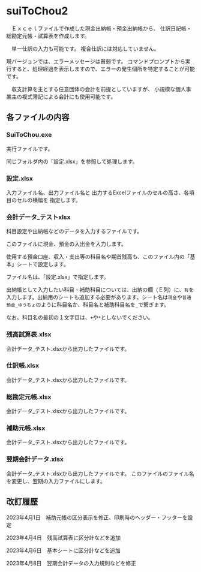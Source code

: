 # suiToChou2

　Ｅｘｃｅｌファイルで作成した現金出納帳・預金出納帳から、
仕訳日記帳・総勘定元帳・試算表を作成します。

　単一仕訳の入力も可能です。
複合仕訳には対応していません。

 現バージョンでは、エラーメッセージは貧弱です。
 コマンドプロンプトから実行すると、処理経過を表示しますので、エラーの発生個所を特定することが可能です。

　収支計算を主とする任意団体の会計を前提としていますが、
小規模な個人事業主の複式簿記による会計にも使用可能です。

## 各ファイルの内容

### SuiToChou.exe

実行ファイルです。

同じフォルダ内の「設定.xlsx」を参照して処理します。

### 設定.xlsx

入力ファイル名、出力ファイル名と
出力するExcelファイルのセルの高さ、各項目のセルの横幅を
指定します。

### 会計データ_テストxlsx
科目設定や出納帳などのデータを入力するファイルです。

このファイルに現金、預金の入出金を入力します。

使用する預金口座、収入・支出等の科目名や期首残高も、このファイル内の「基本」シートで設定します。

ファイル名は、「設定.xlsx」で指定します。

出納帳として入力したい科目・補助科目については、出納の欄（Ｅ列）に、`有`を入力します。出納用のシートも追加する必要があります。シート名は`現金`や`普通預金_ゆうちょ`のように科目名か、科目名と補助科目名を`_`で繋ぎます。

なお、科目名の最初の１文字目は、`+`や`*`としないでください。

### 残高試算表.xlsx
会計データ_テスト.xlsxから出力したファイルです。

### 仕訳帳.xlsx
会計データ_テスト.xlsxから出力したファイルです。

### 総勘定元帳.xlsx
会計データ_テスト.xlsxから出力したファイルです。

### 補助元帳.xlsx
会計データ_テスト.xlsxから出力したファイルです。

### 翌期会計データ.xlsx
会計データ_テスト.xlsxから出力したファイルです。
このファイルのファイル名を変更し、翌期の入力ファイルにします。

## 改訂履歴

2023年4月1日　補助元帳の区分表示を修正、印刷時のヘッダー・フッターを設定

2023年4月4日　残高試算表に区分計などを追加

2023年4月6日　基本シートに区分計などを追加

2023年4月8日　翌期会計データの入力規則などを修正
